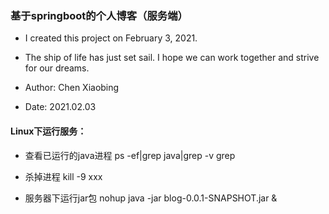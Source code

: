 ### 基于springboot的个人博客（服务端）

- I created this project on February 3, 2021.

- The ship of life has just set sail. I hope we can work together and strive for our dreams.

- Author: Chen Xiaobing

- Date: 2021.02.03

#### Linux下运行服务：

- 查看已运行的java进程 ps -ef|grep java|grep -v grep

- 杀掉进程 kill -9 xxx

- 服务器下运行jar包 nohup java -jar blog-0.0.1-SNAPSHOT.jar &